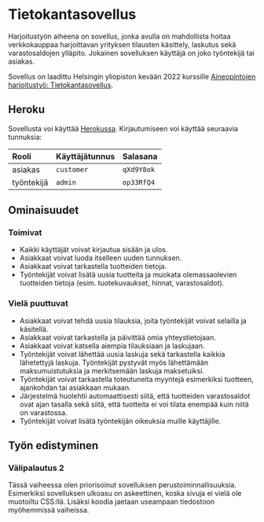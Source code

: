 # Tietokantasovellus

Harjoitustyön aiheena on sovellus, jonka avulla on mahdollista hoitaa verkkokauppaa harjoittavan yrityksen tilausten käsittely, laskutus sekä varastosaldojen ylläpito. Jokainen sovelluksen käyttäjä on joko työntekijä tai asiakas.

Sovellus on laadittu Helsingin yliopiston kevään 2022 kurssille [Aineopintojen harjoitustyö: Tietokantasovellus](https://hy-tsoha.github.io/materiaali/).

## Heroku

Sovellusta voi käyttää [Herokussa](https://vast-coast-44980.herokuapp.com/). Kirjautumiseen voi käyttää seuraavia tunnuksia:

|    Rooli   | Käyttäjätunnus |  Salasana  |
| :--------- | :------------- | :--------- |
| asiakas    | `customer`     | `qXd9Y8ok` |
| työntekijä | `admin`        | `op33RfQ4` |

## Ominaisuudet

### Toimivat

* Kaikki käyttäjät voivat kirjautua sisään ja ulos.
* Asiakkaat voivat luoda itselleen uuden tunnuksen. 
* Asiakkaat voivat tarkastella tuotteiden tietoja.
* Työntekijät voivat lisätä uusia tuotteita ja muokata olemassaolevien tuotteiden tietoja (esim. tuotekuvaukset, hinnat, varastosaldot).

### Vielä puuttuvat

* Asiakkaat voivat tehdä uusia tilauksia, joita työntekijät voivat selailla ja käsitellä.
* Asiakkaat voivat tarkastella ja päivittää omia yhteystietojaan.
* Asiakkaat voivat katsella aiempia tilauksiaan ja laskujaan.
* Työntekijät voivat lähettää uusia laskuja sekä tarkastella kaikkia lähetettyjä laskuja. Työntekijät pystyvät myös lähettämään maksumuistutuksia ja merkitsemään laskuja maksetuiksi.
* Työntekijät voivat tarkastella toteutuneita myyntejä esimerkiksi tuotteen, ajankohdan tai asiakkaan mukaan.
* Järjestelmä huolehtii automaattisesti siitä, että tuotteiden varastosaldot ovat ajan tasalla sekä siitä, että tuotteita ei voi tilata enempää kuin niitä on varastossa.
* Työntekijät voivat lisätä työntekijän oikeuksia muille käyttäjille.

## Työn edistyminen

### Välipalautus 2

Tässä vaiheessa olen priorisoinut sovelluksen perustoiminnallisuuksia. Esimerkiksi sovelluksen ulkoasu on askeettinen, koska sivuja ei vielä ole muotoiltu CSS:llä. Lisäksi koodia jaetaan useampaan tiedostoon myöhemmissä vaiheissa.